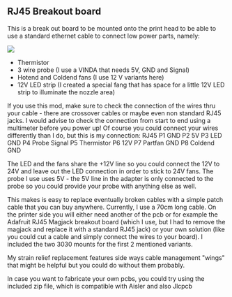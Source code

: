 ## RJ45 Breakout board ##

This is a break out board to be mounted onto the print head to be able to use a standard ethernet cable to connect low power parts, namely:

![](https://github.com/RURon/Vcore-Mods/blob/main/RJ45%20Breakout/RJ45_Adapter.png)

- Thermistor
- 3 wire probe (I use a VINDA that needs 5V, GND and Signal)
- Hotend and Coldend fans (I use 12 V variants here)
- 12V LED strip (I created a special fang that has space for a little 12V LED strip to illuminate the nozzle area)

If you use this mod, make sure to check the connection of the wires thru your cable - there are crossover cables or maybe even non standard RJ45 jacks. I would advise to check the connection from start to end using a multimeter before you power up! Of course you could connect your wires differently than I do, but this is my connection:
RJ45
P1	GND
P2	5V
P3	LED GND
P4	Probe Signal
P5	Thermistor
P6	12V
P7	Partfan GND
P8	Coldend GND

The LED and the fans share the +12V line so you could connect the 12V to 24V and leave out the LED connection in order to stick to 24V fans.
The probe I use uses 5V - the 5V line in the adapter is only connected to the probe so you could provide your probe with anything else as well.

This makes is easy to replace eventually broken cables with a simple patch cable that you can buy anywhere. Currently, I use a 70cm long cable.
On the printer side you will either need another of the pcb or for example the Adafruit RJ45 Magjack breakout board (which I use, but I had to remove the magjack and replace it with a standard RJ45 jack) or your own solution (like you could cut a cable and simply connect the wires to your board). I included the two 3030 mounts for the first 2 mentioned variants.

My strain relief replacement features side ways cable management "wings" that might be helpful but you could do without them probably.

In case you want to fabricate your own pcbs, you could try using the included zip file, which is compatible with Aisler and also Jlcpcb
